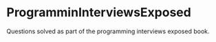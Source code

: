 # ProgramminInterviewsExposed
Questions solved as part of the programming interviews exposed book. 
